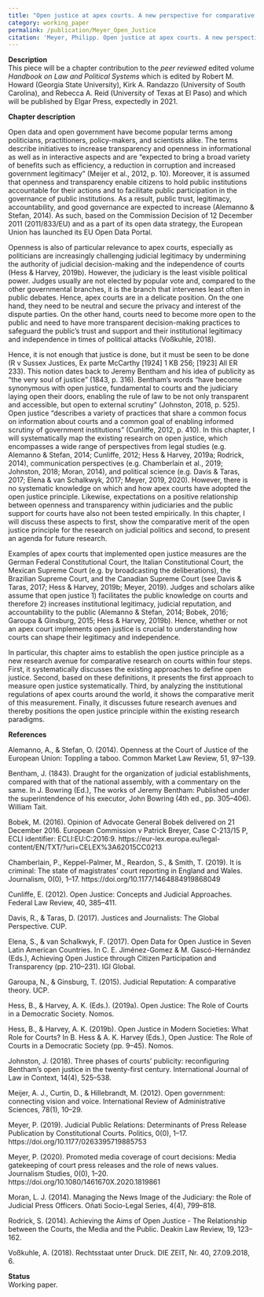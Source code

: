 ```yaml
---
title: "Open justice at apex courts. A new perspective for comparative research on courts."
category: working_paper
permalink: /publication/Meyer_Open_Justice
citation: 'Meyer, Philipp. Open justice at apex courts. A new perspective for comparative research on courts. Working paper.'
---
```


<p><b>Description</b><br>
This piece will be a chapter contribution to the <i>peer reviewed</i> edited volume <i>Handbook on Law and Political Systems</i> which is edited by Robert M. Howard (Georgia State University), Kirk A. Randazzo (University of South Carolina), and Rebecca A. Reid (University of Texas at El Paso) and which will be published by Elgar Press, expectedly in 2021.</p> 


<p><b>Chapter description</b><br>
<p>Open data and open government have become popular terms among politicians, practitioners, policy-makers, and scientists alike. The terms describe initiatives to increase transparency and openness in informational as well as in interactive aspects and are “expected to bring a broad variety of benefits such as efficiency, a reduction in corruption and increased government legitimacy” (Meijer et al., 2012, p. 10). Moreover, it is assumed that openness and transparency enable citizens to hold public institutions accountable for their actions and to facilitate public participation in the governance of public institutions. As a result, public trust, legitimacy, accountability, and good governance are expected to increase (Alemanno & Stefan, 2014). As such, based on the Commission Decision of 12 December 2011 (2011/833/EU) and as a part of its open data strategy, the European Union has launched its EU Open Data Portal.  </p>
  
<p>Openness is also of particular relevance to apex courts, especially as politicians are increasingly challenging judicial legitimacy by undermining the authority of judicial decision-making and the independence of courts (Hess & Harvey, 2019b). However, the judiciary is the least visible political power. Judges usually are not elected by popular vote and, compared to the other governmental branches, it is the branch that intervenes least often in public debates. Hence, apex courts are in a delicate position. On the one hand, they need to be neutral and secure the privacy and interest of the dispute parties. On the other hand, courts need to become more open to the public and need to have more transparent decision-making practices to safeguard the public’s trust and support and their institutional legitimacy and independence in times of political attacks (Voßkuhle, 2018).</p>

<p>Hence, it is not enough that justice is done, but it must be seen to be done (R v Sussex Justices, Ex parte McCarthy [1924] 1 KB 256; [1923] All ER 233). This notion dates back to Jeremy Bentham and his idea of publicity as “the very soul of justice” (1843, p. 316). Bentham’s words “have become synonymous with open justice, fundamental to courts and the judiciary laying open their doors, enabling the rule of law to be not only transparent and accessible, but open to external scrutiny” (Johnston, 2018, p. 525). Open justice “describes a variety of practices that share a common focus on information about courts and a common goal of enabling informed scrutiny of government institutions” (Cunliffe, 2012, p. 410). In this chapter, I will systematically map the existing research on open justice, which encompasses a wide range of perspectives from legal studies (e.g. Alemanno & Stefan, 2014; Cunliffe, 2012; Hess & Harvey, 2019a; Rodrick, 2014), communication perspectives (e.g. Chamberlain et al., 2019; Johnston, 2018; Moran, 2014), and political science (e.g. Davis & Taras, 2017; Elena & van Schalkwyk, 2017; Meyer, 2019, 2020). However, there is no systematic knowledge on which and how apex courts have adopted the open justice principle. Likewise, expectations on a positive relationship between openness and transparency within judiciaries and the public support for courts have also not been tested empirically. In this chapter, I will discuss these aspects to first, show the comparative merit of the open justice principle for the research on judicial politics and second, to present an agenda for future research.</p> 

<p>Examples of apex courts that implemented open justice measures are the German Federal Constitutional Court, the Italian Constitutional Court, the Mexican Supreme Court (e.g. by broadcasting the deliberations), the Brazilian Supreme Court, and the Canadian Supreme Court (see Davis & Taras, 2017; Hess & Harvey, 2019b; Meyer, 2019). Judges and scholars alike assume that open justice 1) facilitates the public knowledge on courts and therefore 2) increases institutional legitimacy, judicial reputation, and accountability to the public (Alemanno & Stefan, 2014; Bobek, 2016; Garoupa & Ginsburg, 2015; Hess & Harvey, 2019b). Hence, whether or not an apex court implements open justice is crucial to understanding how courts can shape their legitimacy and independence. </p>

<p>In particular, this chapter aims to establish the open justice principle as a new research avenue for comparative research on courts within four steps. First, it systematically discusses the existing approaches to define open justice. Second, based on these definitions, it presents the first approach to measure open justice systematically. Third, by analyzing the institutional regulations of apex courts around the world, it shows the comparative merit of this measurement. Finally, it discusses future research avenues and thereby positions the open justice principle within the existing research paradigms.</p></p>

<p><b>References</b><br>
<p>Alemanno, A., & Stefan, O. (2014). Openness at the Court of Justice of the European Union: Toppling a taboo. Common Market Law Review, 51, 97–139.</p>
  
<p>Bentham, J. (1843). Draught for the organization of judicial establishments, compared with that of the national assembly, with a commentary on the same. In J. Bowring (Ed.), The works of Jeremy Bentham: Published under the superintendence of his executor, John Bowring (4th ed., pp. 305–406). William Tait.</p>

<p>Bobek, M. (2016). Opinion of Advocate General Bobek delivered on 21 December 2016. European Commission v Patrick Breyer, Case C-213/15 P, ECLI identifier: ECLI:EU:C:2016:9. https://eur-lex.europa.eu/legal-content/EN/TXT/?uri=CELEX%3A62015CC0213</p>

<p>Chamberlain, P., Keppel-Palmer, M., Reardon, S., & Smith, T. (2019). It is criminal: The state of magistrates’ court reporting in England and Wales. Journalism, 0(0), 1–17. https://doi.org/10.1177/1464884919868049</p>

<p>Cunliffe, E. (2012). Open Justice: Concepts and Judicial Approaches. Federal Law Review, 40, 385–411.</p>

<p>Davis, R., & Taras, D. (2017). Justices and Journalists: The Global Perspective. CUP.</p>

<p>Elena, S., & van Schalkwyk, F. (2017). Open Data for Open Justice in Seven Latin American Countries. In C. E. Jiménez-Gomez & M. Gascó-Hernández (Eds.), Achieving Open Justice through Citizen Participation and Transparency (pp. 210–231). IGI Global.</p>

<p>Garoupa, N., & Ginsburg, T. (2015). Judicial Reputation: A comparative theory. UCP.</p>

<p>Hess, B., & Harvey, A. K. (Eds.). (2019a). Open Justice: The Role of Courts in a Democratic Society. Nomos.</p>

<p>Hess, B., & Harvey, A. K. (2019b). Open Justice in Modern Societies: What Role for Courts? In B. Hess & A. K. Harvey (Eds.), Open Justice: The Role of Courts in a Democratic Society (pp. 9–45). Nomos.</p>

<p>Johnston, J. (2018). Three phases of courts’ publicity: reconfiguring Bentham’s open justice in the twenty-first century. International Journal of Law in Context, 14(4), 525–538.</p>

<p>Meijer, A. J., Curtin, D., & Hillebrandt, M. (2012). Open government: connecting vision and voice. International Review of Administrative Sciences, 78(1), 10–29.</p>

<p>Meyer, P. (2019). Judicial Public Relations: Determinants of Press Release Publication by Constitutional Courts. Politics, 0(0), 1–17. https://doi.org/10.1177/0263395719885753</p>

<p>Meyer, P. (2020). Promoted media coverage of court decisions: Media gatekeeping of court press releases and the role of news values. Journalism Studies, 0(0), 1–20. https://doi.org/10.1080/1461670X.2020.1819861</p>

<p>Moran, L. J. (2014). Managing the News Image of the Judiciary: the Role of Judicial Press Officers. Oñati Socio-Legal Series, 4(4), 799–818.</p>

<p>Rodrick, S. (2014). Achieving the Aims of Open Justice - The Relationship between the Courts, the Media and the Public. Deakin Law Review, 19, 123–162.</p>

<p>Voßkuhle, A. (2018). Rechtsstaat unter Druck. DIE ZEIT, Nr. 40, 27.09.2018, 6.</p>
</p>

<p><b>Status</b><br>
Working paper.</p>
